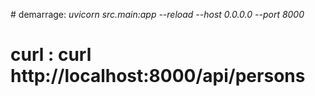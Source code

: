 
# demarrage:  _uvicorn src.main:app --reload --host 0.0.0.0 --port 8000_
# curl : curl http://localhost:8000/api/persons
